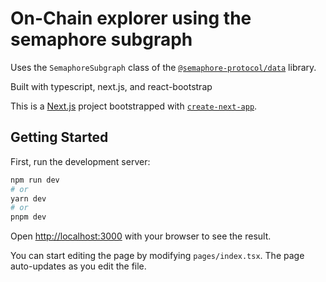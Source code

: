 # On-Chain explorer using the semaphore subgraph

Uses the `SemaphoreSubgraph` class of the [`@semaphore-protocol/data`](https://github.com/semaphore-protocol/semaphore/tree/main/packages/data) library.

Built with typescript, next.js, and react-bootstrap


This is a [Next.js](https://nextjs.org/) project bootstrapped with [`create-next-app`](https://github.com/vercel/next.js/tree/canary/packages/create-next-app).

## Getting Started

First, run the development server:

```bash
npm run dev
# or
yarn dev
# or
pnpm dev
```

Open [http://localhost:3000](http://localhost:3000) with your browser to see the result.

You can start editing the page by modifying `pages/index.tsx`. The page auto-updates as you edit the file.
